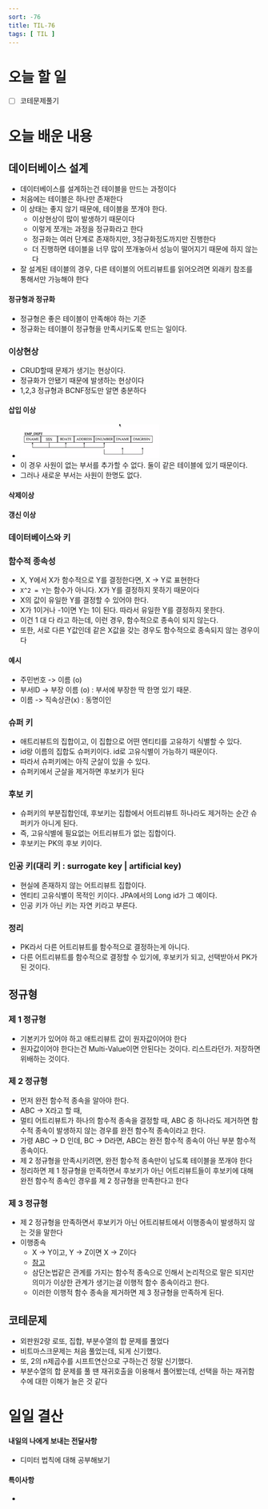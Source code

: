 ```yaml
---
sort: -76
title: TIL-76
tags: [ TIL ]
---
```


# 오늘 할 일

- [ ] 코테문제풀기

# 오늘 배운 내용  

## 데이터베이스 설계

* 데이터베이스를 설계하는건 테이블을 만드는 과정이다
* 처음에는 테이블은 하나만 존재한다
* 이 상태는 좋지 않기 때문에, 테이블을 쪼개야 한다.
  * 이상현상이 많이 발생하기 때문이다
  * 이렇게 쪼개는 과정을 정규화라고 한다
  * 정규화는 여러 단계로 존재하지만, 3정규화정도까지만 진행한다
  * 더 진행하면 테이블을 너무 많이 쪼개놓아서 성능이 떨어지기 때문에 하지 않는다
* 잘 설계된 테이블의 경우, 다른 테이블의 어트리뷰트를 읽어오려면 외래키 참조를 통해서만 가능해야 한다

#### 정규형과 정규화

* 정규형은 좋은 테이블이 만족해야 하는 기준
* 정규화는 테이블이 정규형을 만족시키도록 만드는 일이다.

### 이상현상

* CRUD할때 문제가 생기는 현상이다.
* 정규화가 안됐기 때문에 발생하는 현상이다
* 1,2,3 정규형과 BCNF정도만 알면 충분하다

#### 삽입 이상

* ![image-20210401112525070](image-20210401112525070.png) 
* 이 경우 사원이 없는 부서를 추가할 수 없다. 둘이 같은 테이블에 있기 때문이다.
* 그러나 새로운 부서는 사원이 한명도 없다.

#### 삭제이상

#### 갱신 이상

### 데이터베이스와 키

### 함수적 종속성

* X, Y에서 X가 함수적으로 Y를 결정한다면, X -> Y로 표현한다
* `X^2 = Y`는 함수가 아니다. X가 Y를 결정하지 못하기 때문이다
* X의 값이 유일한 Y를 결정할 수 있어야 한다.
* X가 1이거나 -1이면 Y는 1이 된다. 따라서 유일한 Y를 결정하지 못한다. 
* 이건 1 대 다 라고 하는데, 이런 경우, 함수적으로 종속이 되지 않는다.
* 또한, 서로 다른 Y값인데 같은 X값을 갖는 경우도 함수적으로 종속되지 않는 경우이다

#### 예시

* 주민번호 -> 이름 (o)
* 부서ID -> 부장 이름 (o) : 부서에 부장한 딱 한명 있기 때문.
* 이름 -> 직속상관(x) : 동명이인

### 슈퍼 키

* 애트리뷰트의 집합이고, 이 집합으로 어떤 엔티티를 고유하기 식별할 수 있다.
* id랑 이름의 집합도 슈퍼키이다. id로 고유식별이 가능하기 때문이다.
* 따라서 슈퍼키에는 아직 군살이 있을 수 있다.
* 슈퍼키에서 군살을 제거하면 후보키가 된다

### 후보 키

* 슈퍼키의 부분집합인데, 후보키는 집합에서 어트리뷰트 하나라도 제거하는 순간 슈퍼키가 아니게 된다.
* 즉, 고유식별에 필요없는 어트리뷰트가 없는 집합이다.
* 후보키는 PK의 후보 키이다.

### 인공 키(대리 키 : surrogate key | artificial key)

* 현실에 존재하지 않는 어트리뷰트 집합이다.
* 엔티티 고유식별이 목적인 키이다. JPA에서의 Long id가 그 예이다.
* 인공 키가 아닌 키는 자연 키라고 부른다.

### 정리

* PK라서 다른 어트리뷰트를 함수적으로 결정하는게 아니다.
* 다른 어트리뷰트를 함수적으로 결정할 수 있기에, 후보키가 되고, 선택받아서 PK가 된 것이다.

## 정규형

### 제 1 정규형

* 기본키가 있어야 하고 애트리뷰트 값이 원자값이어야 한다
* 원자값이어야 한다는건 Multi-Value이면 안된다는 것이다. 리스트라던가. 저장하면 위배하는 것이다.

### 제 2 정규형

* 먼저 완전 함수적 종속을 알아야 한다.
* ABC -> X라고 할 때, 
* 멀티 어트리뷰트가 하나의 함수적 종속을 결정할 때, ABC 중 하나라도 제거하면 함수적 종속이 발생하지 않는 경우를 완전 함수적 종속이라고 한다.
* 가령 ABC -> D 인데, BC -> D라면, ABC는 완전 함수적 종속이 아닌 부분 함수적 종속이다.
* 제 2 정규형을 만족시키려면, 완전 함수적 종속만이 남도록 테이블을 쪼개야 한다
* 정리하면 제 1 정규형을 만족하면서 후보키가 아닌 어트리뷰트들이 후보키에 대해 완전 함수적 종속인 경우를 제 2 정규형을 만족한다고 한다

### 제 3 정규형

* 제 2 정규형을 만족하면서 후보키가 아닌 어트리뷰트에서 이행종속이 발생하지 않는 것을 말한다
* 이행종속 
  * X -> Y이고, Y -> Z이면 X -> Z이다
  * [참고](https://yaboong.github.io/database/2018/03/09/database-normalization-1/)
  * 삼단논법같은 관계를 가지는 함수적 종속으로 인해서 논리적으로 말은 되지만 의미가 이상한 관계가 생기는걸 이행적 함수 종속이라고 한다.
  * 이러한 이행적 함수 종속을 제거하면 제 3 정규형을 만족하게 된다.



## 코테문제

* 외판원2랑 로또, 집합, 부분수열의 합 문제를 풀었다
* 비트마스크문제는 처음 풀었는데, 되게 신기했다.
* 또, 2의 n제곱수를 시프트연산으로 구하는건 정말 신기했다.
* 부분수열의 합 문제를 풀 땐 재귀호출을 이용해서 풀어봤는데, 선택을 하는 재귀함수에 대한 이해가 늘은 것 같다



# 일일 결산

#### 내일의 나에게 보내는 전달사항

* 디미터 법칙에 대해 공부해보기

#### 특이사항

* 

